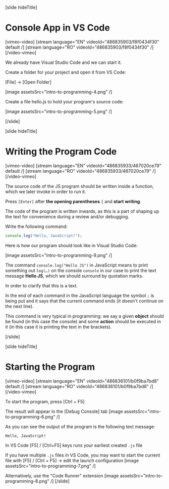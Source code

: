 [slide hideTitle]
# Console App in VS Code

[vimeo-video]
[stream language="EN" videoId="486835903/f8f0434f30" default /]
[stream language="RO" videoId="486835903/f8f0434f30"  /]
[/video-vimeo]

We already have Visual Studio Code and we can start it. 

Create a folder for your project and open it from VS Code:

\[File\] -> \[Open Folder\]

[image assetsSrc="intro-to-programming-4.png" /]

Create a file hello.js to hold your program's source code:

[image assetsSrc="intro-to-programming-5.png" /]

[/slide]

[slide hideTitle]
# Writing the Program Code

[vimeo-video]
[stream language="EN" videoId="486835933/467020ce79" default /]
[stream language="RO" videoId="486835933/467020ce79"  /]
[/video-vimeo]

The source code of the JS program should be written inside a function, which we later invoke in order to run it. 

Press `[Enter]` after **the opening parentheses** `{` and **start writing**.

The code of the program is written inwards, as this is a part of shaping up the text for convenience during a review and/or debugging. 

Write the following command: 
```js
console.log("Hello, JavaScript!");
```
Here is how our program should look like in Visual Studio Code: 

[image assetsSrc="intro-to-programming-9.png" /]

The command `console.log("Hello JS")` in JavaScript means to print something out `log(…)` on the console `console` in our case to print the text message **Hello JS**, which we should surround by quotation marks.
 
In order to clarify that this is a text. 

In the end of each command in the JavaScript language the symbol `;` is being put and it says that the current command ends (it doesn't continue on the next line). 

This command is very typical in programming: we say a given **object** should be found (in this case the console) and some **action** should be executed in it (in this case it is printing the text in the brackets).

[/slide]

[slide hideTitle]
# Starting the Program

[vimeo-video]
[stream language="EN" videoId="486836101/b0f9ba7bd8" default /]
[stream language="RO" videoId="486836101/b0f9ba7bd8"  /]
[/video-vimeo]

To start the program, press \[Ctrl + F5\]

The result will appear in the \[Debug Console\] tab
[image assetsSrc="intro-to-programming-6.png" /]

As you can see the output of the program is the following text message:
```
Hello, JavaScript!
```
In VS Code \[F5\] / \[Ctrl+F5\] keys runs your earliest created `.js` file

If you have multiple `.js` files in VS Code, you may want to start the current file with \[F5\] / \[Ctrl + F5\] \-\> edit the launch configuration
[image assetsSrc="intro-to-programming-7.png" /]

Alternatively, use the "Code Runner" extension
[image assetsSrc="intro-to-programming-8.png" /]
[/slide]

